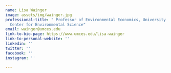 ```yaml
---
name: Lisa Wainger
image: assets/img/wainger.jpg
professional-title: " Professor of Environmental Economics, University of Maryland
  Center for Environmental Science"
email: wainger@umces.edu
link-to-bio-page: https://www.umces.edu/lisa-wainger
link-to-personal-website: ''
linkedin: ''
twitter: ''
facebook: ''
instagram: ''

---
```

